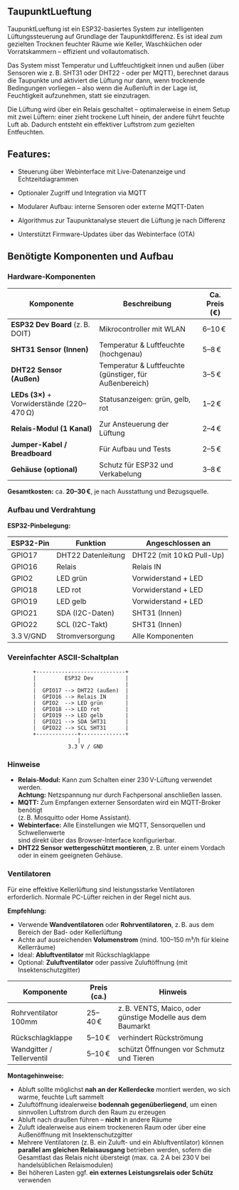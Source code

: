 ## TaupunktLueftung

TaupunktLueftung ist ein ESP32-basiertes System zur intelligenten Lüftungssteuerung auf Grundlage der Taupunktdifferenz. Es ist ideal zum gezielten Trocknen feuchter Räume wie Keller, Waschküchen oder Vorratskammern – effizient und vollautomatisch.

Das System misst Temperatur und Luftfeuchtigkeit innen und außen (über Sensoren wie z. B. SHT31 oder DHT22 - oder per MQTT), berechnet daraus die Taupunkte und aktiviert die Lüftung nur dann, wenn trocknende Bedingungen vorliegen – also wenn die Außenluft in der Lage ist, Feuchtigkeit aufzunehmen, statt sie einzutragen.

Die Lüftung wird über ein Relais geschaltet – optimalerweise in einem Setup mit zwei Lüftern: einer zieht trockene Luft hinein, der andere führt feuchte Luft ab. Dadurch entsteht ein effektiver Luftstrom zum gezielten Entfeuchten.


## Features:

- Steuerung über Webinterface mit Live-Datenanzeige und Echtzeitdiagrammen

- Optionaler Zugriff und Integration via MQTT

- Modularer Aufbau: interne Sensoren oder externe MQTT-Daten

- Algorithmus zur Taupunktanalyse steuert die Lüftung je nach Differenz

- Unterstützt Firmware-Updates über das Webinterface (OTA)


## Benötigte Komponenten und Aufbau

### Hardware-Komponenten

| Komponente                        | Beschreibung                                            | Ca. Preis (€) |
|----------------------------------|---------------------------------------------------------|---------------|
| **ESP32 Dev Board** (z. B. DOIT) | Mikrocontroller mit WLAN                                | 6–10 €        |
| **SHT31 Sensor (Innen)**         | Temperatur & Luftfeuchte (hochgenau)                    | 5–8 €         |
| **DHT22 Sensor (Außen)**         | Temperatur & Luftfeuchte (günstiger, für Außenbereich)  | 3–5 €         |
| **LEDs (3×)** + Vorwiderstände (220–470 Ω) | Statusanzeigen: grün, gelb, rot                         | 1–2 €         |
| **Relais-Modul (1 Kanal)**       | Zur Ansteuerung der Lüftung                             | 2–4 €         |
| **Jumper-Kabel / Breadboard**    | Für Aufbau und Tests                                    | 2–5 €         |
| **Gehäuse (optional)**           | Schutz für ESP32 und Verkabelung                        | 3–8 €         |

**Gesamtkosten:** ca. **20–30 €**, je nach Ausstattung und Bezugsquelle.


### Aufbau und Verdrahtung

**ESP32-Pinbelegung:**

| ESP32-Pin | Funktion           | Angeschlossen an             |
|-----------|--------------------|-------------------------------|
| GPIO17    | DHT22 Datenleitung | DHT22 (mit 10 kΩ Pull-Up)    |
| GPIO16    | Relais             | Relais IN                     |
| GPIO2     | LED grün           | Vorwiderstand + LED           |
| GPIO18    | LED rot            | Vorwiderstand + LED           |
| GPIO19    | LED gelb           | Vorwiderstand + LED           |
| GPIO21    | SDA (I2C-Daten)    | SHT31 (Innen)                 |
| GPIO22    | SCL (I2C-Takt)     | SHT31 (Innen)                 |
| 3.3 V/GND | Stromversorgung    | Alle Komponenten              |


### Vereinfachter ASCII-Schaltplan

            +----------------------------+
            |         ESP32 Dev          |
            |                            |
            |  GPIO17 --> DHT22 (außen)  |
            |  GPIO16 --> Relais IN      |
            |  GPIO2  --> LED grün       |
            |  GPIO18 --> LED rot        |
            |  GPIO19 --> LED gelb       |
            |  GPIO21 --> SDA SHT31      |
            |  GPIO22 --> SCL SHT31      |
            +-------------+--------------+
                          |
                       3.3 V / GND


### Hinweise

- **Relais-Modul:** Kann zum Schalten einer 230 V-Lüftung verwendet werden.  
  **Achtung:** Netzspannung nur durch Fachpersonal anschließen lassen.
- **MQTT:** Zum Empfangen externer Sensordaten wird ein MQTT-Broker benötigt  
  (z. B. Mosquitto oder Home Assistant).
- **Webinterface:** Alle Einstellungen wie MQTT, Sensorquellen und Schwellenwerte  
  sind direkt über das Browser-Interface konfigurierbar.
- **DHT22 Sensor wettergeschützt montieren**, z. B. unter einem Vordach oder in einem geeigneten Gehäuse.


### **Ventilatoren**

Für eine effektive Kellerlüftung sind leistungsstarke Ventilatoren erforderlich. Normale PC-Lüfter reichen in der Regel nicht aus.

**Empfehlung:**
- Verwende **Wandventilatoren** oder **Rohrventilatoren**, z. B. aus dem Bereich der Bad- oder Kellerlüftung
- Achte auf ausreichenden **Volumenstrom** (mind. 100–150 m³/h für kleine Kellerräume)
- Ideal: **Abluftventilator** mit Rückschlagklappe
- Optional: **Zuluftventilator** oder passive Zuluftöffnung (mit Insektenschutzgitter)

| Komponente         | Preis (ca.) | Hinweis                                         |
|--------------------|-------------|-------------------------------------------------|
| Rohrventilator 100mm | 25–40 €     | z. B. VENTS, Maico, oder günstige Modelle aus dem Baumarkt |
| Rückschlagklappe   | 5–10 €      | verhindert Rückströmung                         |
| Wandgitter / Tellerventil | 5–10 € | schützt Öffnungen vor Schmutz und Tieren       |

**Montagehinweise:**
- Abluft sollte möglichst **nah an der Kellerdecke** montiert werden, wo sich warme, feuchte Luft sammelt
- Zuluftöffnung idealerweise **bodennah gegenüberliegend**, um einen sinnvollen Luftstrom durch den Raum zu erzeugen
- Abluft nach draußen führen – **nicht** in andere Räume
- Zuluft idealerweise aus einem trockeneren Raum oder über eine Außenöffnung mit Insektenschutzgitter
- Mehrere Ventilatoren (z. B. ein Zuluft- und ein Abluftventilator) können **parallel am gleichen Relaisausgang** betrieben werden, sofern die Gesamtlast das Relais nicht übersteigt (max. ca. 2 A bei 230 V bei handelsüblichen Relaismodulen)
- Bei höheren Lasten ggf. **ein externes Leistungsrelais oder Schütz** verwenden
